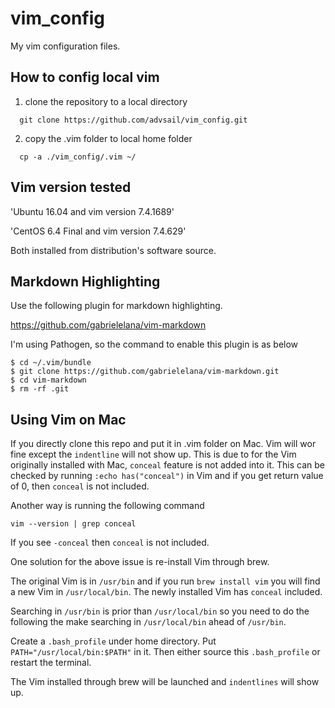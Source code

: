 # vim_config
My vim configuration files.

## How to config local vim
  1. clone the repository to a local directory

```shell  
  git clone https://github.com/advsail/vim_config.git
```

  2. copy the .vim folder to local home folder

```shell
  cp -a ./vim_config/.vim ~/
```
## Vim version tested

'Ubuntu 16.04 and vim version 7.4.1689'

'CentOS 6.4 Final and vim version 7.4.629'

Both installed from distribution's software source.

## Markdown Highlighting

Use the following plugin for markdown highlighting.

https://github.com/gabrielelana/vim-markdown

I'm using Pathogen, so the command to enable this plugin is as below

```shell
$ cd ~/.vim/bundle
$ git clone https://github.com/gabrielelana/vim-markdown.git
$ cd vim-markdown
$ rm -rf .git
```

## Using Vim on Mac

If you directly clone this repo and put it in .vim folder on Mac.
Vim will wor fine except the `indentline` will not show up. This
is due to for the Vim originally installed with Mac, `conceal` feature
is not added into it. This can be checked by running `:echo has("conceal")`
in Vim and if you get return value of 0, then `conceal` is not included.

Another way is running the following command 

```shell
vim --version | grep conceal
```

If you see `-conceal` then `conceal` is not included.

One solution for the above issue is re-install Vim through brew.

The original Vim is in `/usr/bin` and if you run `brew install vim` you will
find a new Vim in `/usr/local/bin`. The newly installed Vim has `conceal` included.

Searching in `/usr/bin` is prior than `/usr/local/bin` so you need to do the following
the make searching in `/usr/local/bin` ahead of `/usr/bin`.

Create a `.bash_profile` under home directory. Put `PATH="/usr/local/bin:$PATH"` in it.
Then either source this `.bash_profile` or restart the terminal.

The Vim installed through brew will be launched and `indentlines` will show up.
